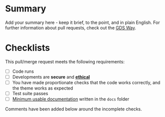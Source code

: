# Summary

Add your summary here - keep it brief, to the point, and in plain English. For further information about pull requests,
check out the [GDS Way][gds-way].

# Checklists

<!--
These are DO-CONFIRM checklists; it CONFIRMs that you have DOne each item.

Outstanding actions should be completed before reviewers are assigned; if actions are irrelevant, please try and add a
comment stating why.

Incomplete pull/merge requests MAY be blocked until actions are resolved, or closed at the reviewers' discretion.
-->

This pull/merge request meets the following requirements:

- [ ] Code runs
- [ ] Developments are **secure** and [**ethical**][data-ethics-framework]
- [ ] You have made proportionate checks that the code works correctly, and the theme works as expected
- [ ] Test suite passes
- [ ] [Minimum usable documentation][agilemodeling] written in the `docs` folder

Comments have been added below around the incomplete checks.

[agilemodeling]: http://agilemodeling.com/essays/documentLate.htm
[data-ethics-framework]: https://www.gov.uk/government/publications/data-ethics-framework
[gds-way]: https://gds-way.cloudapps.digital/standards/pull-requests.html
